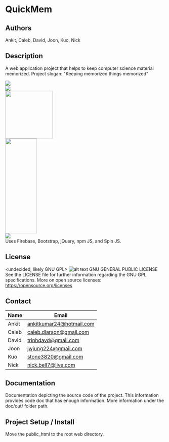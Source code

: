 # QuickMem

## Authors
Ankit, Caleb, David, Joon, Kuo, Nick

## Description
A web application project that helps to keep computer science material memorized. Project slogan: "Keeping memorized things memorized"

<img src="http://firebase.github.io/firebase-simple-login/img/firebase_os_logo.png">
<br>
<img src="http://bmdm.com/wp-content/uploads/bootstrap.png">
<br>
<img src="https://pbs.twimg.com/profile_images/59268975/jquery_avatar_400x400.png" height="150" width="150">
<br>
<img src="https://www.npmjs.com/static/images/npm-logo.svg" height="300" width="100">
<br>
<img src="http://spin.js.org/assets/preview.jpg">
<br>
Uses Firebase, Bootstrap, jQuery, npm JS, and Spin JS.

## License
<undecided, likely GNU GPL>
![alt text](http://www.gnu.org/graphics/heckert_gnu.small.png "LICENSE GNU GNPL Logo")
GNU GENERAL PUBLIC LICENSE
See the LICENSE file for further information regarding the GNU GPL specifications.
More on open source licenses: https://opensource.org/licenses

## Contact
Name | Email
--- | ---
Ankit | ankitkumar24@hotmail.com
Caleb | caleb.dlarson@gmail.com
David | trinhdavd@gmail.com
Joon | jwjung224@gmail.com
Kuo | stone3820@gmail.com
Nick | nick.bell7@live.com

## Documentation
Documentation depicting the source code of the project. This information provides code doc that has enough information. More information under the doc/out/ folder path.

## Project Setup / Install
Move the public_html to the root web directory.
